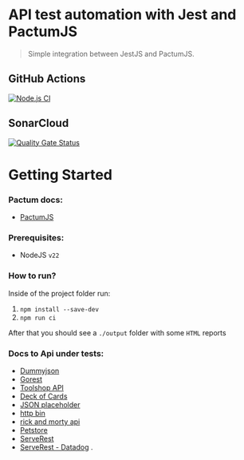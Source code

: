 # API test automation with Jest and PactumJS

> Simple integration between JestJS and PactumJS.

## GitHub Actions

[![Node.js CI](https://github.com/ugioni/integration-tests-jest/actions/workflows/node.js.yml/badge.svg?branch=master)](https://github.com/ugioni/integration-tests-jest/actions/workflows/node.js.yml)

## SonarCloud

[![Quality Gate Status](https://sonarcloud.io/api/project_badges/measure?project=ugioni_integration-tests-jest&metric=alert_status)](https://sonarcloud.io/summary/new_code?id=ugioni_integration-tests-jest)

# Getting Started

### Pactum docs:
 - [PactumJS](https://pactumjs.github.io/)

### Prerequisites:
 - NodeJS `v22`

### How to run?

Inside of the project folder run:

 1. `npm install --save-dev`
 1. `npm run ci`

After that you should see a `./output` folder with some `HTML` reports

### Docs to Api under tests: 
 - [Dummyjson](https://dummyjson.com/docs)
 - [Gorest](https://gorest.co.in/)
 - [Toolshop API](https://api.practicesoftwaretesting.com/api/documentation)
 - [Deck of Cards](https://deckofcardsapi.com/)
 - [JSON placeholder](https://jsonplaceholder.typicode.com/)
 - [http bin](http://httpbin.org/)
 - [rick and morty api](https://rickandmortyapi.com/documentation/#rest)
 - [Petstore](https://petstore.swagger.io/#/) 
 - [ServeRest](https://serverest.dev/#/)
 - [ServeRest - Datadog](https://p.datadoghq.eu/sb/421fcfee-35ec-11ee-b87f-da7ad0900005-2aaf85264a89d11b7001bcab452a266e?refresh_mode=sliding&theme=light&tpl_var_env%5B0%5D=serverest.dev&from_ts=1699931511294&to_ts=1699932411294&live=true)
.